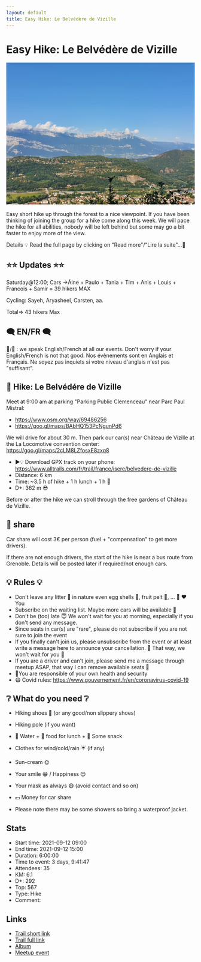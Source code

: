 ```yaml
---
layout: default
title: Easy Hike: Le Belvédère de Vizille
---
```


# Easy Hike: Le Belvédère de Vizille

![2021-09-12](../img/orig/2021-09-12.jpg)

Easy short hike up through the forest to a nice viewpoint.
If you have been thinking of joining the group for a hike come along this week.
We will pace the hike for all abilities, nobody will be left behind but some may go a bit faster to enjoy more of the view.

Details
💡 Read the full page by clicking on "Read more"/"Lire la suite"...💜

##  ⭐⭐ Updates ⭐⭐ 

Saturday@12:00; Cars ->Áine + Paulo + Tania + Tim + Anis + Louis + Francois + Samir = 39 hikers MAX

Cycling: Sayeh, Aryasheel, Carsten, aa.

Total=> 43 hikers Max

##  🗨️ EN/FR 🗨️ 
🦅/🐓 : we speak English/French at all our events. Don't worry if your English/French is not that good. Nos évènements sont en Anglais et Français. Ne soyez pas inquiets si votre niveau d'anglais n'est pas "suffisant".

##  🥾 Hike: Le Belvédére de Vizille 
Meet at 9:00 am at parking "Parking Public Clemenceau" near Parc Paul Mistral:
- https://www.osm.org/way/69486256
- https://goo.gl/maps/BAbHQ153PcNgunPd6

We will drive for about 30 m. Then park our car(s) near Château de Vizille at the La Locomotive convention center: https://goo.gl/maps/2cLM8LZfosxE8zxq8

* ▶💡 Download GPX track on your phone: https://www.alltrails.com/fr/trail/france/isere/belvedere-de-vizille
* Distance: 6 km
* Time: ~3.5 h of hike + 1 h lunch + 1 h 🚗
* D+: 362 m 😎

Before or after the hike we can stroll through the free gardens of Château de Vizille.

##  🚗 share 
Car share will cost 3€ per person (fuel + "compensation" to get more drivers).

If there are not enough drivers, the start of the hike is near a bus route from Grenoble. Details will be posted later if required/not enough cars.

##  💡 Rules 💡 
- Don't leave any litter 🚮 in nature even egg shells 🥚, fruit pelt 🍌, ... 🌳 ❤️ You
- Subscribe on the waiting list. Maybe more cars will be available 🚗
- Don't be (too) late 😇 We won't wait for you at morning, especially if you don't send any message.
- Since seats in car(s) are "rare", please do not subscribe if you are not sure to join the event
- If you finally can't join us, please unsubscribe from the event or at least write a message here to announce your cancellation. 💜 That way, we won't wait for you 💜
- If you are a driver and can't join, please send me a message through meetup ASAP, that way I can remove available seats 🚗
- 💟You are responsible of your own health and security
- 😷 Covid rules: https://www.gouvernement.fr/en/coronavirus-covid-19

##  ❔ What do you need ❔ 
- Hiking shoes 🥾 (or any good/non slippery shoes)
- Hiking pole (if you want)
- 🧃 Water + 🥕 food for lunch + 🍫 Some snack
- Clothes for wind/cold/rain ☔ (if any)
- Sun-cream 🌞
- Your smile 😁 / Happiness 😊
- Your mask as always 😷 (avoid contact and so on)
- 💵 Money for car share

- Please note there may be some showers so bring a waterproof jacket.

## Stats

- Start time: 2021-09-12 09:00
- End time: 2021-09-12 15:00
- Duration: 6:00:00
- Time to event: 3 days, 9:41:47
- Attendees: 35
- KM: 6.1
- D+: 292
- Top: 567
- Type: Hike
- Comment: 

## Links

- [Trail short link](https://s.42l.fr/4fAydvRz)
- [Trail full link]()
- [Album](https://binnette.github.io/GacImg2021/2021-09-12-Easy-Hike-Le-Belvedere-de-Vizille.html)
- [Meetup event](https://www.meetup.com/grenoble-adventure-club-english-french/events/280647897/)
